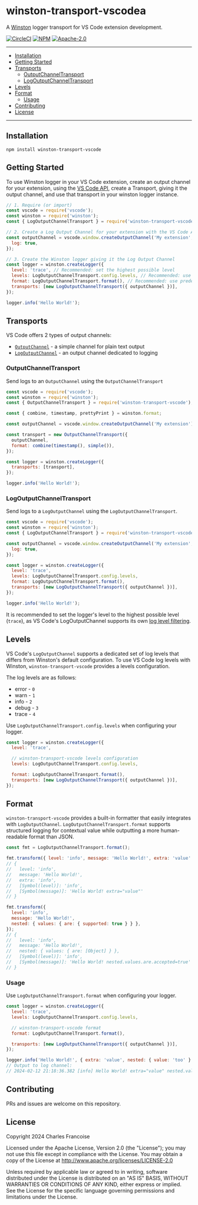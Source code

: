 # winston-transport-vscodea

A [Winston](https://github.com/winstonjs/winston) logger transport for VS Code extension development.

[![CircleCI](https://circleci.com/gh/loderunner/winston-transport-vscode.svg?style=shield)](https://app.circleci.com/pipelines/github/loderunner/winston-transport-vscode?branch=main)
[![NPM](https://img.shields.io/npm/v/winston-transport-vscode)](https://www.npmjs.com/package/winston-transport-vscode)
[![Apache-2.0](https://img.shields.io/npm/l/winston-transport-vscode)](https://choosealicense.com/licenses/apache-2.0/)

---

- [Installation](#installation)
- [Getting Started](#getting-started)
- [Transports](#transports)
  - [OutputChannelTransport](#outputchanneltransport)
  - [LogOutputChannelTransport](#logoutputchanneltransport)
- [Levels](#levels)
- [Format](#format)
  - [Usage](#usage)
- [Contributing](#contributing)
- [License](#license)

---

## Installation

```shell
npm install winston-transport-vscode
```

## Getting Started

To use Winston logger in your VS Code extension, create an output channel for
your extension, using the
[VS Code API](https://code.visualstudio.com/api/references/vscode-api#window.createOutputChannel),
create a Transport, giving it the output channel, and use that transport in your
winston logger instance.

```js
// 1. Require (or import)
const vscode = require('vscode');
const winston = require('winston');
const { LogOutputChannelTransport } = require('winston-transport-vscode');

// 2. Create a Log Output Channel for your extension with the VS Code API
const outputChannel = vscode.window.createOutputChannel('My extension', {
  log: true,
});

// 3. Create the Winston logger giving it the Log Output Channel
const logger = winston.createLogger({
  level: 'trace', // Recommended: set the highest possible level
  levels: LogOutputChannelTransport.config.levels, // Recommended: use predefined VS Code log levels
  format: LogOutputChannelTransport.format(), // Recommended: use predefined format
  transports: [new LogOutputChannelTransport({ outputChannel })],
});

logger.info('Hello World!');
```

## Transports

VS Code offers 2 types of output channels:

- [`OutputChannel`](https://code.visualstudio.com/api/references/vscode-api#OutputChannel) -
  a simple channel for plain text output
- [`LogOutputChannel`](https://code.visualstudio.com/api/references/vscode-api#LogOutputChannel) -
  an output channel dedicated to logging

### OutputChannelTransport

Send logs to an `OutputChannel` using the `OutputChannelTransport`

```js
const vscode = require('vscode');
const winston = require('winston');
const { OutputChannelTransport } = require('winston-transport-vscode');

const { combine, timestamp, prettyPrint } = winston.format;

const outputChannel = vscode.window.createOutputChannel('My extension');

const transport = new OutputChannelTransport({
  outputChannel,
  format: combine(timestamp(), simple()),
});

const logger = winston.createLogger({
  transports: [transport],
});

logger.info('Hello World!');
```

### LogOutputChannelTransport

Send logs to a `LogOutputChannel` using the `LogOutputChannelTransport`.

```js
const vscode = require('vscode');
const winston = require('winston');
const { LogOutputChannelTransport } = require('winston-transport-vscode');

const outputChannel = vscode.window.createOutputChannel('My extension', {
  log: true,
});

const logger = winston.createLogger({
  level: 'trace',
  levels: LogOutputChannelTransport.config.levels,
  format: LogOutputChannelTransport.format(),
  transports: [new LogOutputChannelTransport({ outputChannel })],
});

logger.info('Hello World!');
```

It is recommended to set the logger's level to the highest possible level
(`trace`), as VS Code's LogOutputChannel supports its own [log level filtering](https://code.visualstudio.com/updates/v1_73#_setting-log-level-per-output-channel).

## Levels

VS Code's `LogOutputChannel` supports a dedicated set of log levels that differs
from Winston's default configuration. To use VS Code log levels with Winston,
`winston-transport-vscode` provides a levels configuration.

The log levels are as follows:

- error - `0`
- warn - `1`
- info - `2`
- debug - `3`
- trace - `4`

Use `LogOutputChannelTransport.config.levels` when configuring your logger.

```js
const logger = winston.createLogger({
  level: 'trace',

  // winston-transport-vscode levels configuration
  levels: LogOutputChannelTransport.config.levels,

  format: LogOutputChannelTransport.format(),
  transports: [new LogOutputChannelTransport({ outputChannel })],
});
```

## Format

`winston-transport-vscode` provides a built-in formatter that easily integrates
with `LogOutputChannel`. `LogOutputChannelTransport.format` supports structured
logging for contextual value while outputting a more human-readable format than
JSON.

```js
const fmt = LogOutputChannelTransport.format();

fmt.transform({ level: 'info', message: 'Hello World!', extra: 'value' });
// {
//   level: 'info',
//   message: 'Hello World!',
//   extra: 'info',
//   [Symbol(level)]: 'info',
//   [Symbol(message)]: 'Hello World! extra="value"'
// }

fmt.transform({
  level: 'info',
  message: 'Hello World!',
  nested: { values: { are: { supported: true } } },
});
// {
//   level: 'info',
//   message: 'Hello World!',
//   nested: { values: { are: [Object] } },
//   [Symbol(level)]: 'info',
//   [Symbol(message)]: 'Hello World! nested.values.are.accepted=true'
// }
```

### Usage

Use `LogOutputChannelTransport.format` when configuring your logger.

```js
const logger = winston.createLogger({
  level: 'trace',
  levels: LogOutputChannelTransport.config.levels,

  // winston-transport-vscode format
  format: LogOutputChannelTransport.format(),

  transports: [new LogOutputChannelTransport({ outputChannel })],
});

logger.info('Hello World!', { extra: 'value', nested: { value: 'too' } });
// Output to log channel:
// 2024-02-12 21:18:36.382 [info] Hello World! extra="value" nested.value="too"
```

## Contributing

PRs and issues are welcome on this repository.

## License

Copyright 2024 Charles Francoise

Licensed under the Apache License, Version 2.0 (the "License");
you may not use this file except in compliance with the License.
You may obtain a copy of the License at http://www.apache.org/licenses/LICENSE-2.0

Unless required by applicable law or agreed to in writing, software
distributed under the License is distributed on an "AS IS" BASIS,
WITHOUT WARRANTIES OR CONDITIONS OF ANY KIND, either express or implied.
See the License for the specific language governing permissions and
limitations under the License.
